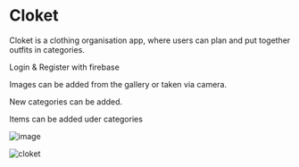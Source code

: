 # Cloket 

Cloket is a clothing organisation app, where users can plan and put together outfits in categories.
 
 
Login & Register with firebase

Images can be added from the gallery or taken via camera.
 
New categories can be added.

Items can be added uder categories

![image](https://user-images.githubusercontent.com/81380071/155846615-c4db4912-bb67-48bf-9fb1-b1eeeb9ff693.png)

![cloket](https://user-images.githubusercontent.com/81380071/155847797-443853ab-955c-49f6-b020-e7d5b63d09c2.jpg)



 
 

